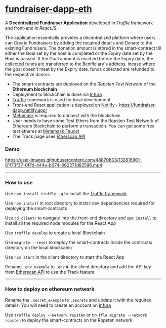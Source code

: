 # [fundraiser-dapp-eth](https://fundraiser-dapp.netlify.app/)


A **Decentralized Fundraiser Application** developed in _Truffle_ framework and front-end in _ReactJS_.

The application essentially provides a decentralized platform where users can Create Fundraisers by adding the required details and Donate to the existing Fundraisers. The donation amount is stored in the smart-contract till either the Goal set by the host is completed or the Expiry date set by the Host is passed. If the Goal amount is reached before the Expiry date, the collected funds are transferred to the Benificiary's address. Incase where the goal doesn't meet by the Expiry date, funds collected are refunded to the respective donors.

- The smart-contracts are deployed on the _Ropsten Test Network_ of the **Ethereum blockchain**
- Deployment to blockchain is done via [Infura](https://infura.io/)
- [Truffle](https://www.trufflesuite.com/docs/truffle/overview) framework is used for local development
- Front-end React application is deployed on [Netlify](https://www.netlify.com/) - https://fundraiser-dapp.netlify.app/
- [Metamask](https://chrome.google.com/webstore/detail/metamask/nkbihfbeogaeaoehlefnkodbefgpgknn?hl=en) is required to connect with the blockchain
- User needs to have some Test Ethers from the Ropsten Test Network of Ethereum Blockchain to perform a transaction. You can get some free test etheres at [Metamask Faucet](https://faucet.metamask.io/)
- The Track page uses [Etherscan API](https://etherscan.io/apis)

### Demo 

https://user-images.githubusercontent.com/48870803/132816901-81f73f37-0f7d-444e-b074-862271d82586.mp4

---

### How to use

Use `npm install truffle -g` to install the [Truffle framework](https://www.trufflesuite.com/docs/truffle/overview)

Use `npm install` in root directory to install dev dependencies required for deploying the smart-contracts

Use `cd client/` to navigate into the front-end directory and `npm install` to install all the required node modules for the React App

Use `truffle develop` to create a local Blockchain

Use `migrate --reset` to deploy the smart-contracts inside the contracts/ directory on the local blockcahin

Use `npm start` in the client directory to start the React App

Rename `.env_example` to `.env` in the client directory and add the API key from [Etherscan API](https://etherscan.io/apis) to use the Track feature

---

### How to deploy on ethereum network

Rename the `.secret_example` to `.secrets` and update it with the required details. You will need to create an account on [Infura](https://infura.io/)

Use `truffle deploy --network ropsten` or `truffle migrate --network ropsten` to deploy the smart-contracts on the Ropsten network
